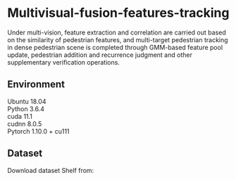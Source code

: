 # Multivisual-fusion-features-tracking
Under multi-vision, feature extraction and correlation are carried out based on the similarity of pedestrian features, and multi-target pedestrian tracking in dense pedestrian scene is completed through GMM-based feature pool update, pedestrian addition and recurrence judgment and other supplementary verification operations.

## Environment
Ubuntu 18.04  
Python 3.6.4  
cuda 11.1  
cudnn 8.0.5  
Pytorch 1.10.0 + cu111

## Dataset
Download dataset Shelf from: 

